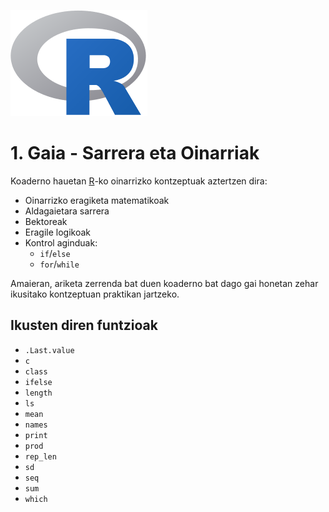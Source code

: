 ![Irudia 1](Images/Rlogo.png "Irudia 1")


# 1. Gaia - Sarrera eta Oinarriak

Koaderno hauetan [R](http://www.cran.r-project.org/)-ko oinarrizko kontzeptuak aztertzen dira:
  - Oinarrizko eragiketa matematikoak
  - Aldagaietara sarrera
  - Bektoreak
  - Eragile logikoak
  - Kontrol aginduak:
    - `if`/`else`
    - `for`/`while`
 
Amaieran, ariketa zerrenda bat duen koaderno bat dago gai honetan zehar ikusitako kontzeptuan praktikan jartzeko.
    
## Ikusten diren funtzioak
  - `.Last.value`
  - `c`
  - `class`
  - `ifelse`
  - `length`
  - `ls`
  - `mean`
  - `names`
  - `print`
  - `prod`
  - `rep_len`
  - `sd`
  - `seq`
  - `sum`
  - `which`
